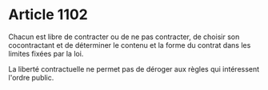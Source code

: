 # Article 1102

Chacun est libre de contracter ou de ne pas contracter, de choisir son cocontractant et de déterminer le contenu et la forme du contrat dans les limites fixées par la loi.

La liberté contractuelle ne permet pas de déroger aux règles qui intéressent l'ordre public.
